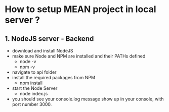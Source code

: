 # How to setup MEAN project in local server ?

## 1. NodeJS server - Backend
* download and install NodeJS
* make sure Node and NPM are installed and their PATHs defined
  * node -v
  * npm -v
* navigate to api folder
* install the required packages from NPM
  * npm install
* start the Node Server
  * node index.js
* you should see your console.log message show up in your console, with port number 3000.
